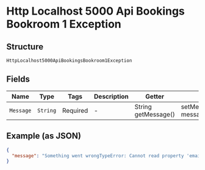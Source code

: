 
# Http Localhost 5000 Api Bookings Bookroom 1 Exception

## Structure

`HttpLocalhost5000ApiBookingsBookroom1Exception`

## Fields

| Name | Type | Tags | Description | Getter | Setter |
|  --- | --- | --- | --- | --- | --- |
| `Message` | `String` | Required | - | String getMessage() | setMessage(String message) |

## Example (as JSON)

```json
{
  "message": "Something went wrongTypeError: Cannot read property 'email' of undefined"
}
```

